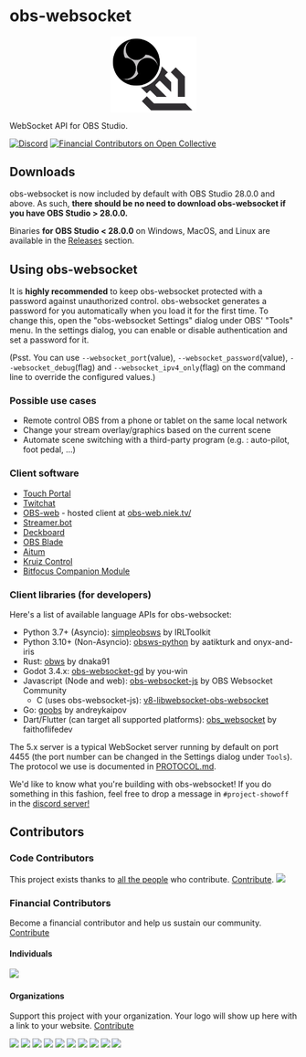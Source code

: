 <!-- markdownlint-disable no-inline-html -->

# obs-websocket

<p align="center">
  <img src="/.github/images/obsws_logo.png" width=150 align="center">
</p>

WebSocket API for OBS Studio.

[![Discord](https://img.shields.io/discord/715691013825364120.svg?label=&logo=discord&logoColor=ffffff&color=7389D8&labelColor=6A7EC2)](https://discord.gg/WBaSQ3A)
[![Financial Contributors on Open Collective](https://opencollective.com/obs-websocket-dev/all/badge.svg?label=financial+contributors)](https://opencollective.com/obs-websocket-dev)

## Downloads

obs-websocket is now included by default with OBS Studio 28.0.0 and above. As such, **there should be no need to download obs-websocket if you have OBS Studio > 28.0.0.**

Binaries **for OBS Studio < 28.0.0** on Windows, MacOS, and Linux are available in the [Releases](https://github.com/obsproject/obs-websocket/releases) section.

## Using obs-websocket

It is **highly recommended** to keep obs-websocket protected with a password against unauthorized control. obs-websocket generates a password for you automatically when you load it for the first time. To change this, open the "obs-websocket Settings" dialog under OBS' "Tools" menu. In the settings dialog, you can enable or disable authentication and set a password for it.

(Psst. You can use `--websocket_port`(value), `--websocket_password`(value), `--websocket_debug`(flag) and `--websocket_ipv4_only`(flag) on the command line to override the configured values.)

### Possible use cases

- Remote control OBS from a phone or tablet on the same local network
- Change your stream overlay/graphics based on the current scene
- Automate scene switching with a third-party program (e.g. : auto-pilot, foot pedal, ...)

### Client software

- [Touch Portal](https://www.touch-portal.com/)
- [Twitchat](https://twitchat.fr/)
- [OBS-web](https://github.com/Niek/obs-web) - hosted client at [obs-web.niek.tv/](http://obs-web.niek.tv/)
- [Streamer.bot](https://streamer.bot/)
- [Deckboard](https://deckboard.app/)
- [OBS Blade](https://github.com/Kounex/obs_blade)
- [Aitum](https://aitum.tv/)
- [Kruiz Control](https://github.com/Kruiser8/Kruiz-Control)
- [Bitfocus Companion Module](https://bitfocus.io/companion/)

### Client libraries (for developers)

Here's a list of available language APIs for obs-websocket:

- Python 3.7+ (Asyncio): [simpleobsws](https://github.com/IRLToolkit/simpleobsws/tree/master) by IRLToolkit
- Python 3.10+ (Non-Asyncio): [obsws-python](https://pypi.org/project/obsws-python) by aatikturk and onyx-and-iris
- Rust: [obws](https://github.com/dnaka91/obws) by dnaka91
- Godot 3.4.x: [obs-websocket-gd](https://github.com/you-win/obs-websocket-gd) by you-win
- Javascript (Node and web): [obs-websocket-js](https://github.com/obs-websocket-community-projects/obs-websocket-js) by OBS Websocket Community
  - C (uses obs-websocket-js): [v8-libwebsocket-obs-websocket](https://github.com/dgatwood/v8-libwebsocket-obs-websocket)
- Go: [goobs](https://github.com/andreykaipov/goobs) by andreykaipov
- Dart/Flutter (can target all supported platforms): [obs_websocket](https://github.com/faithoflifedev/obs_websocket) by faithoflifedev

The 5.x server is a typical WebSocket server running by default on port 4455 (the port number can be changed in the Settings dialog under `Tools`).
The protocol we use is documented in [PROTOCOL.md](docs/generated/protocol.md).

We'd like to know what you're building with obs-websocket! If you do something in this fashion, feel free to drop a message in `#project-showoff` in the [discord server!](https://discord.gg/WBaSQ3A)

## Contributors

### Code Contributors

This project exists thanks to [all the people](graphs/contributors) who contribute. [Contribute](wiki/Contributing-Guidelines).
<a href="https://github.com/obsproject/obs-websocket/graphs/contributors"><img src="https://opencollective.com/obs-websocket-dev/contributors.svg?width=890&button=false" /></a>

### Financial Contributors

Become a financial contributor and help us sustain our community. [Contribute](https://opencollective.com/obs-websocket-dev/contribute)

#### Individuals

<a href="https://opencollective.com/obs-websocket-dev"><img src="https://opencollective.com/obs-websocket-dev/individuals.svg?width=890"></a>

#### Organizations

Support this project with your organization. Your logo will show up here with a link to your website. [Contribute](https://opencollective.com/obs-websocket-dev/contribute)

<a href="https://opencollective.com/obs-websocket-dev/organization/0/website"><img src="https://opencollective.com/obs-websocket-dev/organization/0/avatar.svg"></a>
<a href="https://opencollective.com/obs-websocket-dev/organization/1/website"><img src="https://opencollective.com/obs-websocket-dev/organization/1/avatar.svg"></a>
<a href="https://opencollective.com/obs-websocket-dev/organization/2/website"><img src="https://opencollective.com/obs-websocket-dev/organization/2/avatar.svg"></a>
<a href="https://opencollective.com/obs-websocket-dev/organization/3/website"><img src="https://opencollective.com/obs-websocket-dev/organization/3/avatar.svg"></a>
<a href="https://opencollective.com/obs-websocket-dev/organization/4/website"><img src="https://opencollective.com/obs-websocket-dev/organization/4/avatar.svg"></a>
<a href="https://opencollective.com/obs-websocket-dev/organization/5/website"><img src="https://opencollective.com/obs-websocket-dev/organization/5/avatar.svg"></a>
<a href="https://opencollective.com/obs-websocket-dev/organization/6/website"><img src="https://opencollective.com/obs-websocket-dev/organization/6/avatar.svg"></a>
<a href="https://opencollective.com/obs-websocket-dev/organization/7/website"><img src="https://opencollective.com/obs-websocket-dev/organization/7/avatar.svg"></a>
<a href="https://opencollective.com/obs-websocket-dev/organization/8/website"><img src="https://opencollective.com/obs-websocket-dev/organization/8/avatar.svg"></a>
<a href="https://opencollective.com/obs-websocket-dev/organization/9/website"><img src="https://opencollective.com/obs-websocket-dev/organization/9/avatar.svg"></a>
